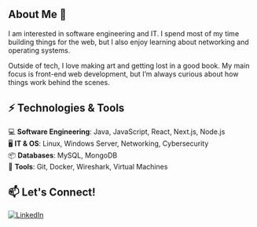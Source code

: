 ## About Me  🌱
I am interested in software engineering and IT. I spend most of my time building things for the web, but I also enjoy learning about networking and operating systems.

Outside of tech, I love making art and getting lost in a good book. My main focus is front-end web development, but I’m always curious about how things work behind the scenes. 

## ⚡ Technologies & Tools  
💻 **Software Engineering**: Java, JavaScript, React, Next.js, Node.js  
🖥️ **IT & OS**: Linux, Windows Server, Networking, Cybersecurity  
📦 **Databases**: MySQL, MongoDB  
🔧 **Tools**: Git, Docker, Wireshark, Virtual Machines  

## 📫 Let's Connect!  
[![LinkedIn](https://img.shields.io/badge/LinkedIn-Connect-blue?style=flat-square&logo=linkedin)](https://www.linkedin.com/in/cristina-mendoza-salazar/)  

<!--
**cmendo16/cmendo16** is a ✨ _special_ ✨ repository because its `README.md` (this file) appears on your GitHub profile.

Here are some ideas to get you started:


- 🔭 I’m currently working on ...
- 🌱 I’m currently learning ...
- 👯 I’m looking to collaborate on ...
- 🤔 I’m looking for help with ...
- 💬 Ask me about ...
- 📫 How to reach me: ...
- 😄 Pronouns: ...
- ⚡ Fun fact: ...
-->
